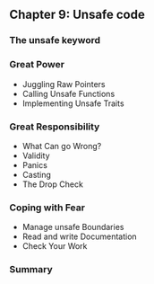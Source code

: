 ## Chapter 9: Unsafe code 

### The unsafe keyword

### Great Power

- Juggling Raw Pointers
- Calling Unsafe Functions
- Implementing Unsafe Traits

### Great Responsibility

- What Can go Wrong?
- Validity
- Panics
- Casting
- The Drop Check

### Coping with Fear

- Manage unsafe Boundaries
- Read and write Documentation
- Check Your Work

### Summary